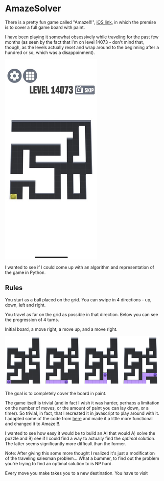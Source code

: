 # AmazeSolver

There is a pretty fun game called "Amaze!!!", [iOS link](https://itunes.apple.com/us/app/amaze/id1452526406?mt=8), in which the premise is to cover a full game board with paint. 

I have been playing it somewhat obsessively while traveling for the past few months (as seen by the fact that I'm on level 14073 - don't mind that, though, as the levels actually reset and wrap around to the beginning after a hundred or so, which was a disappoinment).

![screenshot](screenshot.jpg)

I wanted to see if I could come up with an algorithm and representation of the game in Python.


## Rules

You start as a ball placed on the grid. You can swipe in 4 directions - up, down, left and right. 

You travel as far on the grid as possible in that direction. Below you can see the progression of 4 turns. 

Initial board, a move right, a move up, and a move right.

![initial game](screen1.png)

The goal is to completely cover the board in paint.

The game itself is trivial (and in fact I wish it was harder, perhaps a limitation on the number of moves, or the amount of paint you can lay down, or a timer). So trivial, in fact, that I recreated it in javascript to play around with it. I adapted some of the code from [here](http://jsfiddle.net/n8j1s/4y22135r/) and made it a little more functional and changed it to Amaze!!!.  

I wanted to see how easy it would be to build an AI that would A) solve the puzzle and B) see if I could find a way to actually find the *optimal* solution. The latter seems significantly more difficult than the former.

Note: After giving this some more thought I realized it's just a modification of the traveling salesman problem... What a bummer, to find out the problem you're trying to find an optimal solution to is NP hard. 

Every move you make takes you to a new destination. You have to visit  